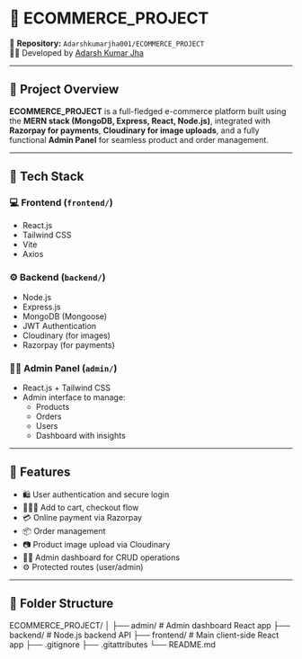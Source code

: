 # 🛒 ECOMMERCE_PROJECT


📁 **Repository:** `Adarshkumarjha001/ECOMMERCE_PROJECT`  
🧑‍💻 Developed by [Adarsh Kumar Jha](https://github.com/Adarshkumarjha001)

---

## 🚀 Project Overview

**ECOMMERCE_PROJECT** is a full-fledged e-commerce platform built using the **MERN stack (MongoDB, Express, React, Node.js)**, integrated with **Razorpay for payments**, **Cloudinary for image uploads**, and a fully functional **Admin Panel** for seamless product and order management.

---

## 🧩 Tech Stack

### 💻 Frontend (`frontend/`)
- React.js
- Tailwind CSS
- Vite
- Axios

### ⚙️ Backend (`backend/`)
- Node.js
- Express.js
- MongoDB (Mongoose)
- JWT Authentication
- Cloudinary (for images)
- Razorpay (for payments)

### 🧑‍💼 Admin Panel (`admin/`)
- React.js + Tailwind CSS
- Admin interface to manage:
  - Products
  - Orders
  - Users
  - Dashboard with insights

---

## 🔐 Features

- 🛍️ User authentication and secure login
- 👨‍👩‍👧 Add to cart, checkout flow
- 💳 Online payment via Razorpay
- 📦 Order management
- 📷 Product image upload via Cloudinary
- 🧑‍💼 Admin dashboard for CRUD operations
- ⚙️ Protected routes (user/admin)

---

## 📂 Folder Structure
ECOMMERCE_PROJECT/
│
├── admin/ # Admin dashboard React app
├── backend/ # Node.js backend API
├── frontend/ # Main client-side React app
├── .gitignore
├── .gitattributes
└── README.md

